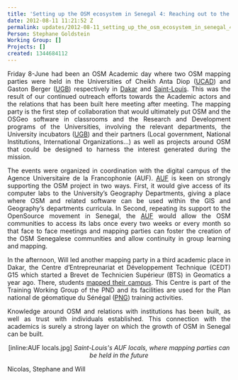 ```yaml
---
title: 'Setting up the OSM ecosystem in Senegal 4: Reaching out to the Academics'
date: 2012-08-11 11:21:52 Z
permalink: updates/2012-08-11_setting_up_the_osm_ecosystem_in_senegal_4_reaching_out_to_the_academics
Person: Stephane Goldstein
Working Group: []
Projects: []
created: 1344684112
---
```


<p align="justify">Friday 8-June had been an OSM Academic day where two OSM mapping parties were held in the Universities of Cheikh Anta Diop (<a href="http://www.ucad.sn/">UCAD</a>) and Gaston Berger (<a href="http://www.ugb.sn/">UGB</a>) respectively in <a href="http://fr.wikipedia.org/wiki/Dakar">Dakar</a> and <a href="http://fr.wikipedia.org/wiki/Saint-Louis_%28S%E9n%E9gal%29">Saint-Louis</a>. This was the result of our continued outreach efforts towards the Academic actors and the relations that has been built here meeting after meeting. The mapping party is the first step of collaboration that would ultimately put OSM and the OSGeo software in  classrooms and the Research and Development programs of the Universities, involving the relevant departments, the University incubators (<a href="http://www.ugb.sn/">UGB</a>) and their partners (Local government, National Institutions, International Organizations...) as well as projects around OSM that could be designed to harness the interest generated during the mission.</p>

<p align="justify">The events were organized in coordination with the digital campus of the Agence Universitaire de la Francophonie (AUF). <a href="http://www.auf.org/bureau-afrique-de-l-ouest/">AUF</a> is keen on strongly supporting the OSM project in two ways. First, it would give access of its computer labs to the University’s Geography Departments, giving a place where OSM and related software can be used within the GIS and Geography’s departments curricula. In Second, repeating its support to the OpenSource movement in Senegal, the <a href="http://www.auf.org/bureau-afrique-de-l-ouest/">AUF</a> would allow the OSM communities to access its labs once every two weeks or every month so that face to face meetings and mapping parties can foster the creation of the OSM Senegalese communities and allow continuity in group learning and mapping.</p>

<p align="justify">In the afternoon, Will led another mapping party in a third academic place in Dakar, the Centre d’Entrepreunariat et Développement Technique (CEDT) G15 which started a Brevet de Technicien Supérieur (BTS) in Geomatics a year ago. There, students <a href="http://osm.org/go/axrWP9Ry5-">mapped their campus</a>. This Centre is part of the Training Working Group of the PND and its facilities are used for the Plan national de géomatique du Sénégal (<a href="http://www.rncan.gc.ca/sciences-terre/a-propos/international/collaboration/4618">PNG</a>) training activities.</p>

<p align="justify">Knowledge around OSM and relations with institutions has been built, as well as trust with individuals established. This connection with the academics is surely a strong layer on which the growth of OSM in Senegal can be built.</p>

<p align="center">
[inline:AUF locals.jpg]
<cite>Saint-Louis's AUF locals, where mapping parties can be held in the future</cite>
</p>

Nicolas, Stephane and Will
